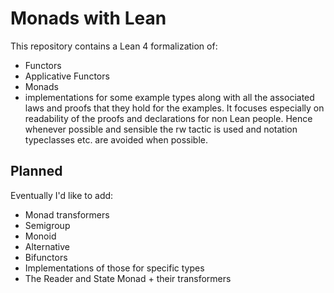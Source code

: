 # Monads with Lean
This repository contains a Lean 4 formalization of:
- Functors
- Applicative Functors
- Monads
- implementations for some example types
along with all the associated laws and proofs that they hold for the
examples. It focuses especially on readability of the proofs and
declarations for non Lean people. Hence whenever possible and sensible
the rw tactic is used and notation typeclasses etc. are avoided
when possible.

## Planned
Eventually I'd like to add:
- Monad transformers
- Semigroup
- Monoid
- Alternative
- Bifunctors
- Implementations of those for specific types
- The Reader and State Monad + their transformers
